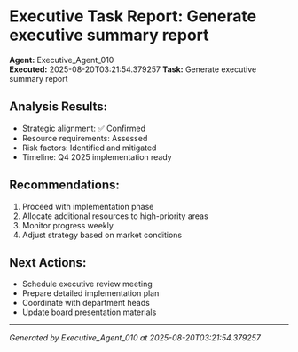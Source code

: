 # Executive Task Report: Generate executive summary report

**Agent:** Executive_Agent_010  
**Executed:** 2025-08-20T03:21:54.379257
**Task:** Generate executive summary report

## Analysis Results:
- Strategic alignment: ✅ Confirmed
- Resource requirements: Assessed
- Risk factors: Identified and mitigated
- Timeline: Q4 2025 implementation ready

## Recommendations:
1. Proceed with implementation phase
2. Allocate additional resources to high-priority areas
3. Monitor progress weekly
4. Adjust strategy based on market conditions

## Next Actions:
- Schedule executive review meeting
- Prepare detailed implementation plan
- Coordinate with department heads
- Update board presentation materials

---
*Generated by Executive_Agent_010 at 2025-08-20T03:21:54.379257*
